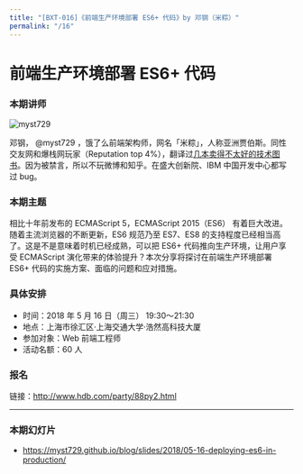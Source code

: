 ```yaml
---
title: "[BXT-016]《前端生产环境部署 ES6+ 代码》by 邓钢（米粽）"
permalink: "/16"
---
```


# 前端生产环境部署 ES6+ 代码

### 本期讲师

![myst729](https://avatars3.githubusercontent.com/u/519733)

邓钢， @myst729 ，饿了么前端架构师，网名「米粽」，人称亚洲贾伯斯。同性交友网和爆栈网玩家（Reputation top 4%），翻译过[几本卖得不太好的技术图书](https://www.douban.com/search?cat=1001&q=%E9%82%93+%E9%92%A2)。因为被禁言，所以不玩微博和知乎。在盛大创新院、IBM 中国开发中心都写过 bug。

### 本期主题

相比十年前发布的 ECMAScript 5，ECMAScript 2015（ES6） 有着巨大改进。随着主流浏览器的不断更新，ES6 规范乃至 ES7、ES8 的支持程度已经相当高了。这是不是意味着时机已经成熟，可以把 ES6+ 代码推向生产环境，让用户享受 ECMAScript 演化带来的体验提升？本次分享将探讨在前端生产环境部署 ES6+ 代码的实施方案、面临的问题和应对措施。

### 具体安排

- 时间：2018 年 5 月 16 日（周三） 19:30～21:30
- 地点：上海市徐汇区·上海交通大学·浩然高科技大厦
- 参加对象：Web 前端工程师
- 活动名额：60 人

### 报名

链接：http://www.hdb.com/party/88py2.html

***

### 本期幻灯片

* https://myst729.github.io/blog/slides/2018/05-16-deploying-es6-in-production/
